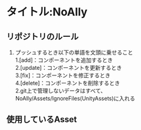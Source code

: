 # タイトル:NoAlly  

## リポジトリのルール  
1. プッシュするとき以下の単語を文頭に乗せること  
   1.[add]：コンポーネントを追加するとき  
   2.[update]：コンポーネントを更新するとき  
   3.[fix]：コンポーネントを修正するとき  
   4.[delete]：コンポーネントを削除するとき  
2.git上で管理しないデータはすべて、NoAlly/Assets/IgnoreFiles(UnityAssets)に入れる

## 使用しているAsset
